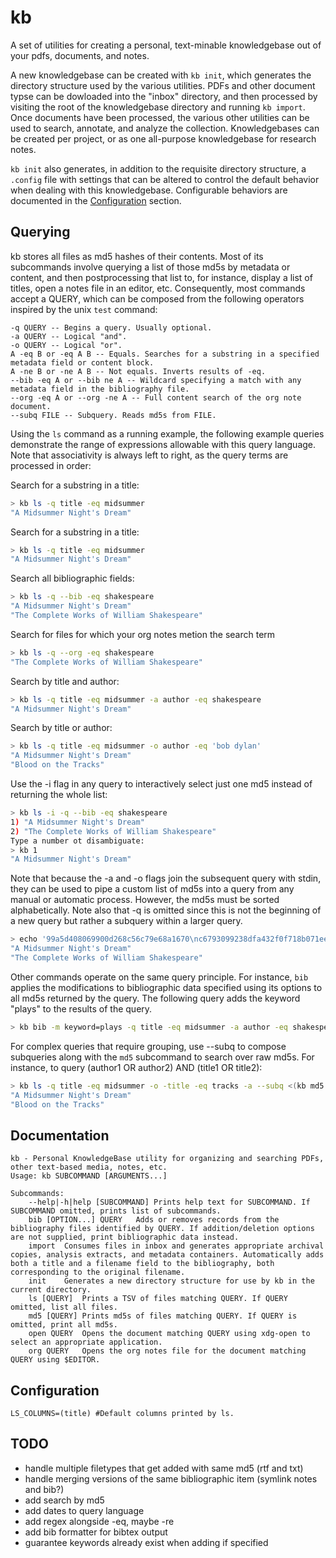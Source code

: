 # kb
A set of utilities for creating a personal, text-minable knowledgebase out of your pdfs, documents, and notes.

A new knowledgebase can be created with `kb init`, which generates the directory structure used by the various utilities. PDFs and other document typse can be dowloaded into the "inbox" directory, and then processed by visiting the root of the knowledgebase directory and running `kb import`. Once documents have been processed, the various other utilities can be used to search, annotate, and analyze the collection. Knowledgebases can be created per project, or as one all-purpose knowledgebase for research notes.

`kb init` also generates, in addition to the requisite directory structure, a `.config` file with settings that can be altered to control the default behavior when dealing with this knowledgebase. Configurable behaviors are documented in the [Configuration](#configuration) section.

## Querying
kb stores all files as md5 hashes of their contents. Most of its subcommands involve querying a list of those md5s by metadata or content, and then postprocessing that list to, for instance, display a list of titles, open a notes file in an editor, etc. Consequently, most commands accept a QUERY, which can be composed from the following operators inspired by the unix `test` command:

```
-q QUERY -- Begins a query. Usually optional.
-a QUERY -- Logical "and".
-o QUERY -- Logical "or".
A -eq B or -eq A B -- Equals. Searches for a substring in a specified metadata field or content block.
A -ne B or -ne A B -- Not equals. Inverts results of -eq.
--bib -eq A or --bib ne A -- Wildcard specifying a match with any metadata field in the bibliography file.
--org -eq A or --org -ne A -- Full content search of the org note document.
--subq FILE -- Subquery. Reads md5s from FILE.
```

Using the `ls` command as a running example, the following example queries demonstrate the range of expressions allowable with this query language. Note that associativity is always left to right, as the query terms are processed in order:

Search for a substring in a title:
```zsh
> kb ls -q title -eq midsummer
"A Midsummer Night's Dream"
```

Search for a substring in a title:
```zsh
> kb ls -q title -eq midsummer
"A Midsummer Night's Dream"
```

Search all bibliographic fields:
```zsh
> kb ls -q --bib -eq shakespeare
"A Midsummer Night's Dream"
"The Complete Works of William Shakespeare"
```

Search for files for which your org notes metion the search term
```zsh
> kb ls -q --org -eq shakespeare
"The Complete Works of William Shakespeare"
```

Search by title and author:
```zsh
> kb ls -q title -eq midsummer -a author -eq shakespeare
"A Midsummer Night's Dream"
```

Search by title or author:
```zsh
> kb ls -q title -eq midsummer -o author -eq 'bob dylan'
"A Midsummer Night's Dream"
"Blood on the Tracks"
```

Use the -i flag in any query to interactively select just one md5 instead of returning the whole list:
```zsh
> kb ls -i -q --bib -eq shakespeare
1) "A Midsummer Night's Dream"
2) "The Complete Works of William Shakespeare"
Type a number ot disambiguate:
> kb 1
"A Midsummer Night's Dream"
```

Note that because the -a and -o flags join the subsequent query with stdin, they can be used to pipe a custom list of md5s into a query from any manual or automatic process. However, the md5s must be sorted alphabetically. Note also that -q is omitted since this is not the beginning of a new query but rather a subquery within a larger query.

```zsh
> echo '99a5d408069900d268c56c79e68a1670\nc6793099238dfa432f0f718b071ee8a5' | sort | kb ls -a
"A Midsummer Night's Dream"
"The Complete Works of William Shakespeare"
```

Other commands operate on the same query principle. For instance, `bib` applies the modifications to bibliographic data specified using its options to all md5s returned by the query. The following query adds the keyword "plays" to the results of the query.

```zsh
> kb bib -m keyword=plays -q title -eq midsummer -a author -eq shakespeare
```

For complex queries that require grouping, use --subq to compose subqueries along with the `md5` subcommand to search over raw md5s. For instance, to query (author1 OR author2) AND (title1 OR title2):
```zsh
> kb ls -q title -eq midsummer -o -title -eq tracks -a --subq <(kb md5 -q author -eq 'bob dylan' -o author -eq shakespeare)
"A Midsummer Night's Dream"
"Blood on the Tracks"
```
## Documentation
```
kb - Personal KnowledgeBase utility for organizing and searching PDFs, other text-based media, notes, etc.
Usage: kb SUBCOMMAND [ARGUMENTS...]

Subcommands:
	--help|-h|help [SUBCOMMAND]	Prints help text for SUBCOMMAND. If SUBCOMMAND omitted, prints list of subcommands.
	bib [OPTION...] QUERY	Adds or removes records from the bibliography files identified by QUERY. If addition/deletion options are not supplied, print bibliographic data instead.
	import 	Consumes files in inbox and generates appropriate archival copies, analysis extracts, and metadata containers. Automatically adds both a title and a filename field to the bibliography, both corresponding to the original filename.
	init 	Generates a new directory structure for use by kb in the current directory.
	ls [QUERY]	Prints a TSV of files matching QUERY. If QUERY omitted, list all files.
	md5 [QUERY]	Prints md5s of files matching QUERY. If QUERY is omitted, print all md5s.
	open QUERY	Opens the document matching QUERY using xdg-open to select an appropriate application.
	org QUERY	Opens the org notes file for the document matching QUERY using $EDITOR.
```
## Configuration
```
LS_COLUMNS=(title) #Default columns printed by ls.
```
## TODO
- handle multiple filetypes that get added with same md5 (rtf and txt)
- handle merging versions of the same bibliographic item (symlink notes and bib?)
- add search by md5
- add dates to query language
- add regex alongside -eq, maybe -re
- add bib formatter for bibtex output
- guarantee keywords already exist when adding if specified
